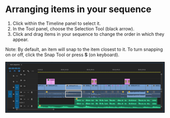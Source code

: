 # Arranging items in your sequence

1. Click within the Timeline panel to select it.
2. In the Tool panel, choose the Selection Tool \(black arrow\).
3. Click and drag items in your sequence to change the order in which they appear. 

Note: By default, an item will snap to the item closest to it. To turn snapping on or off, click the Snap Tool or press **S** \(on keyboard\).

![Items in a sequence.](../.gitbook/assets/arranging-items-in-sequence.png)

